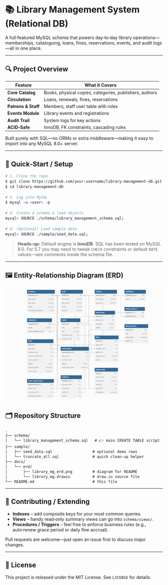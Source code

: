 # 📚 Library Management System (Relational DB)

A full‑featured MySQL schema that powers day‑to‑day library operations—memberships, cataloguing, loans, fines, reservations, events, and audit logs—all in one place.

---

## 🔍 Project Overview

| Feature             | What it Covers                                          |
| ------------------- | ------------------------------------------------------- |
| **Core Catalog**    | Books, physical copies, categories, publishers, authors |
| **Circulation**     | Loans, renewals, fines, reservations                    |
| **Patrons & Staff** | Members, staff user table with roles                    |
| **Events Module**   | Library events and registrations                        |
| **Audit Trail**     | System logs for key actions                             |
| **ACID‑Safe**       | InnoDB, FK constraints, cascading rules                 |

Built purely with SQL—no ORMs or extra middleware—making it easy to import into any MySQL 8.0+ server.

---

## 🚀 Quick‑Start / Setup

```bash
# 1. Clone the repo
$ git clone https://github.com/your‑username/library‑management‑db.git
$ cd library‑management‑db

# 2. Log into MySQL
$ mysql ‑u <user> ‑p

# 3. Create a schema & load objects
mysql> SOURCE ./schema/library_management_schema.sql;

# 4. (Optional) Load sample data
mysql> SOURCE ./sample/seed_data.sql;
```

> **Heads‑up:** Default engine is **InnoDB**.  SQL has been tested on MySQL 8.0.  For 5.7 you may need to tweak `CHECK` constraints or default `DATE` values—see comments inside the schema file.

---

## 🖼️ Entity‑Relationship Diagram (ERD)

![ERD Diagram](./library_erd.png)


## 🗂️ Repository Structure

```
.
├── schema/
│   └── library_management_schema.sql   # 👉 main CREATE TABLE script
├── sample/
│   ├── seed_data.sql                  # optional demo rows
│   └── truncate_all.sql               # quick clean‑up helper
├── docs/
│   └── erd/
│       ├── library_mg_erd.png         # diagram for README
│       └── library_mg.drawio          # draw.io source file
└── README.md                          # this file
```

---

## 🤝 Contributing / Extending

* **Indexes** – add composite keys for your most common queries.
* **Views** – handy read‑only summary views can go into `schema/views/`.
* **Procedures / Triggers** – feel free to enforce business rules (e.g., auto‑renew grace period or daily fine accrual).

Pull requests are welcome—just open an issue first to discuss major changes.

---

## 📜 License

This project is released under the MIT License. See `LICENSE` for details.
